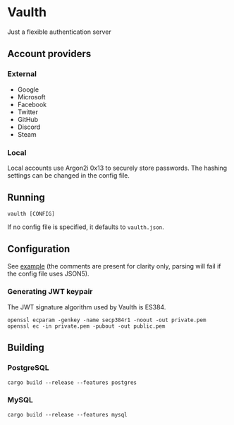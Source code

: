 # Vaulth

Just a flexible authentication server

## Account providers

### External

- Google
- Microsoft
- Facebook
- Twitter
- GitHub
- Discord
- Steam

### Local

Local accounts use Argon2i 0x13 to securely store passwords. The hashing settings can be changed in the config file.

## Running

```
vaulth [CONFIG]
```

If no config file is specified, it defaults to `vaulth.json`.

## Configuration

See [example](vaulth.example.json5) (the comments are present for clarity only, parsing will fail if the config file uses JSON5).

### Generating JWT keypair

The JWT signature algorithm used by Vaulth is ES384.

```
openssl ecparam -genkey -name secp384r1 -noout -out private.pem
openssl ec -in private.pem -pubout -out public.pem
```

## Building

### PostgreSQL

```
cargo build --release --features postgres
```

### MySQL

```
cargo build --release --features mysql
```
